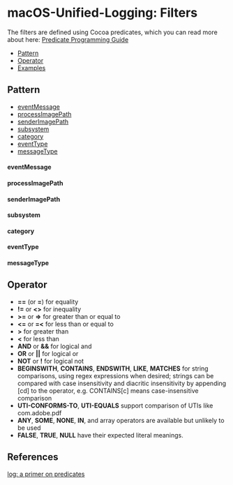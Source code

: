 # macOS-Unified-Logging: Filters

The filters are defined using Cocoa predicates, which you can read more about here: [Predicate Programming Guide](https://developer.apple.com/library/content/documentation/Cocoa/Conceptual/Predicates/AdditionalChapters/Introduction.html)

* [Pattern]()
* [Operator]()
* [Examples]()

## Pattern

* [eventMessage]()
* [processImagePath]()
* [senderImagePath]()
* [subsystem]()
* [category]()
* [eventType]()
* [messageType]()

#### eventMessage

#### processImagePath

#### senderImagePath

#### subsystem

#### category

#### eventType

#### messageType

## Operator

* **==** (or **=**) for equality
* **!=** or **<>** for inequality
* **>=** or **=>** for greater than or equal to
* **<=** or **=<** for less than or equal to
* **>** for greater than
* **<** for less than
* **AND** or **&&** for logical and
* **OR** or **||** for logical or
* **NOT** or **!** for logical not
* **BEGINSWITH**, **CONTAINS**, **ENDSWITH**, **LIKE**, **MATCHES** for string comparisons, using regex expressions when desired; strings can be compared with case insensitivity and diacritic insensitivity by appending [cd] to the operator, e.g. CONTAINS[c] means case-insensitive comparison
* **UTI-CONFORMS-TO**, **UTI-EQUALS** support comparison of UTIs like com.adobe.pdf
* **ANY**, **SOME**, **NONE**, **IN**, and array operators are available but unlikely to be used
* **FALSE**, **TRUE**, **NULL** have their expected literal meanings.

## References

[log: a primer on predicates](https://eclecticlight.co/2016/10/17/log-a-primer-on-predicates/)
